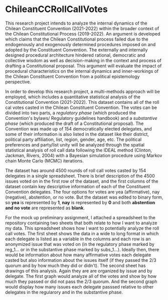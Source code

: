 # ChileanCCRollCallVotes

This research project intends to analyze the internal dynamics of the Chilean Constituent Convention (2021-2022) within the broader context of the Chilean Constitutional Process (2019-2022). An argument is developed which claims that the Chilean Constitutional process failed due to the endogenously and exogenously determined procedures imposed on and adopted by the Constituent Convention. The externally and internally designed procedural architecture hindered rational, democratic and collective wisdom as well as decision-making in the context and process of drafting a Constitutional proposal. This argument will evaluate the impact of procedural characteristics on the internal dynamics and inner-workings of the Chilean Constituent Convention from a political epistemology perspective. 

In order to develop this research project, a multi-methods approach will be employed, which includes a quantitative statistical analysis of the Constitutional Convention (2021-2022). This dataset contains all of the roll cal votes casted in the Chilean Constituent Convention. The votes can be divided into two parts, a *regulatory phase* (which produced the Convention's bylaws/ Regulatory guidelines handbook) and a *substantive phase* (which produced the draft of a Constitutional proposal). The Convention was made up of 154 democratically elected delegates, and some of their information is also listed in the dataset like their district, political party affiliation, list, region, gender, age, etc. The political preferences and party/list unity will be analyzed through the spatial statistical analysis of roll call data following the IDEAL method (Clinton, Jackman, Rivers, 2004) with a Bayesian simulation procedure using Markov chain Monte Carlo (MCMC) iterations.

The dataset has around 4500 rounds of roll call votes casted by 154 delegates in a single spreadsheet. There is brief description of the 4500 issues voted on in the first row of the dataset, and the first columns of the dataset contain key descriptive information of each of the Constituent Convention delegates. The four options for votes are yea (affirmative), nay (negative), abstention, or no vote. But the dataset was edited to binary form, so **yea** is represented by **1**, **nay** is represented by **0** and both **abstention and no vote** are represented as **blank**. 


For the mock up preliminary assignment, I attached a spreadsheet to the repository containing two sheets that both relate to how I want to analyze my data. This spreadsheet shows how I want to potentially analyze the roll call votes. The first sheet shows the data in a wide to long format in which each delegate is listed as a variable in the columns and each row is an anonymized issue that was voted on (in the regulatory phase marked by reg_1... or in the substantive phase marked by subs_1...). Ideally then, there would be information about how many affirmative votes each delegate casted but also information about the issues itself (if they passed the 2/3 quorum and by how much they did or didn't). The second sheet has drawings of this analysis. Again they are are organized by issue and by delegate. The first graph would analyze all of the votes and show by how much they passed or did not pass the 2/3 quorum. And the second graph would display how many issues each delegate passsed relative to other delegates in the regularory and in the substantive phase. 


